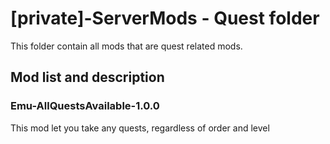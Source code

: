 # [private]-ServerMods - Quest folder
This folder contain all mods that are quest related mods.


## Mod list and description


### Emu-AllQuestsAvailable-1.0.0
This mod let you take any quests, regardless of order and level

